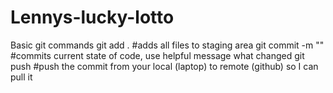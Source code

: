 # Lennys-lucky-lotto

Basic git commands 
git add . #adds all files to staging area
git commit -m "<Your message here>" #commits current state of code, use helpful message what changed 
git push #push the commit from your local (laptop) to remote (github) so I can pull it 
